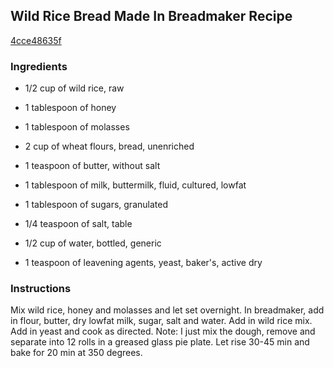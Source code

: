## Wild Rice Bread Made In Breadmaker Recipe

[4cce48635f](http://cookeatshare.com/recipes/wild-rice-bread-made-in-breadmaker-41980)

### Ingredients

 - 1/2 cup of wild rice, raw

 - 1 tablespoon of honey

 - 1 tablespoon of molasses

 - 2 cup of wheat flours, bread, unenriched

 - 1 teaspoon of butter, without salt

 - 1 tablespoon of milk, buttermilk, fluid, cultured, lowfat

 - 1 tablespoon of sugars, granulated

 - 1/4 teaspoon of salt, table

 - 1/2 cup of water, bottled, generic

 - 1 teaspoon of leavening agents, yeast, baker's, active dry

### Instructions

Mix wild rice, honey and molasses and let set overnight. In breadmaker, add in flour, butter, dry lowfat milk, sugar, salt and water. Add in wild rice mix. Add in yeast and cook as directed. Note: I just mix the dough, remove and separate into 12 rolls in a greased glass pie plate. Let rise 30-45 min and bake for 20 min at 350 degrees.